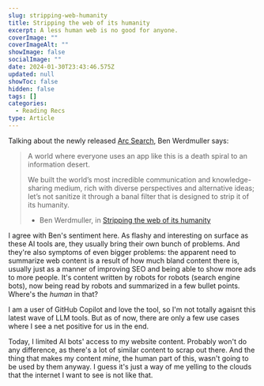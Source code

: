 ```yaml
---
slug: stripping-web-humanity
title: Stripping the web of its humanity
excerpt: A less human web is no good for anyone.
coverImage: ""
coverImageAlt: ""
showImage: false
socialImage: ""
date: 2024-01-30T23:43:46.575Z
updated: null
showToc: false
hidden: false
tags: []
categories:
  - Reading Recs
type: Article
---
```


Talking about the newly released [Arc Search](https://apps.apple.com/us/app/arc-search/id6472513080?pt=120729021&ct=arcnet-homepage), Ben Werdmuller says:

> A world where everyone uses an app like this is a death spiral to an information desert.
>
> We built the world’s most incredible communication and knowledge-sharing medium, rich with diverse perspectives and alternative ideas; let’s not sanitize it through a banal filter that is designed to strip it of its humanity.
>
> - Ben Werdmuller, in [Stripping the web of its humanity](https://werd.io/2024/stripping-the-web-of-its-humanity)

I agree with Ben's sentiment here. As flashy and interesting on surface as these AI tools are, they usually bring their own bunch of problems. And they're also symptoms of even bigger problems: the apparent need to summarize web content is a result of how much bland content there is, usually just as a manner of improving SEO and being able to show more ads to more people. It's content written by robots for robots (search engine bots), now being read by robots and summarized in a few bullet points. Where's the *human* in that?

I am a user of GitHub Copilot and love the tool, so I'm not totally agaisnt this latest wave of LLM tools. But as of now, there are only a few use cases where I see a net positive for us in the end.

Today, I limited AI bots' access to my website content. Probably won't do any difference, as there's a lot of similar content to scrap out there. And the thing that makes my content *mine*, the human part of this, wasn't going to be used by them anyway. I guess it's just a way of me yelling to the clouds that the internet I want to see is not like that.